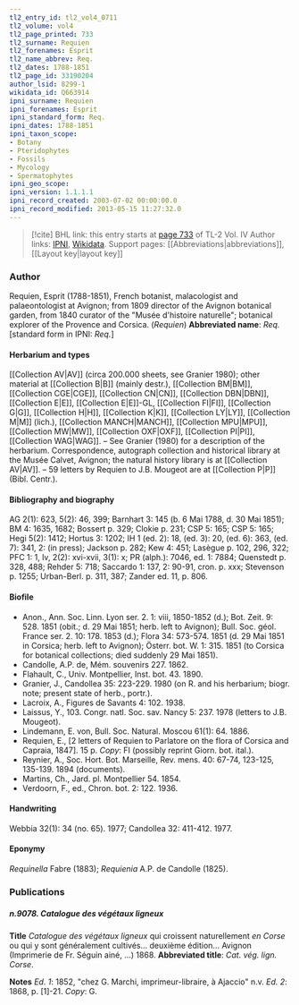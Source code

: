 ```yaml
---
tl2_entry_id: tl2_vol4_0711
tl2_volume: vol4
tl2_page_printed: 733
tl2_surname: Requien
tl2_forenames: Esprit
tl2_name_abbrev: Req.
tl2_dates: 1788-1851
tl2_page_id: 33190204
author_lsid: 8299-1
wikidata_id: Q663914
ipni_surname: Requien
ipni_forenames: Esprit
ipni_standard_form: Req.
ipni_dates: 1788-1851
ipni_taxon_scope: 
- Botany
- Pteridophytes
- Fossils
- Mycology
- Spermatophytes
ipni_geo_scope: 
ipni_version: 1.1.1.1
ipni_record_created: 2003-07-02 00:00:00.0
ipni_record_modified: 2013-05-15 11:27:32.0
---
```


> [!cite] BHL link: this entry starts at [page 733](https://www.biodiversitylibrary.org/page/33190204) of TL-2 Vol. IV
> Author links: [IPNI](https://www.ipni.org/a/8299-1), [Wikidata](https://www.wikidata.org/wiki/Q663914). Support pages: [[Abbreviations|abbreviations]], [[Layout key|layout key]]

### Author

Requien, Esprit (1788-1851), French botanist, malacologist and palaeontologist at Avignon; from 1809 director of the Avignon botanical garden, from 1840 curator of the "Musée d'histoire naturelle"; botanical explorer of the Provence and Corsica. (*Requien*) 
**Abbreviated name**: *Req.* \[standard form in IPNI: *Req.*\]

#### Herbarium and types

[[Collection AV|AV]] (circa 200.000 sheets, see Granier 1980); other material at [[Collection B|B]] (mainly destr.), [[Collection BM|BM]], [[Collection CGE|CGE]], [[Collection CN|CN]], [[Collection DBN|DBN]], [[Collection E|E]], [[Collection E|E]]-GL, [[Collection FI|FI]], [[Collection G|G]], [[Collection H|H]], [[Collection K|K]], [[Collection LY|LY]], [[Collection M|M]] (lich.), [[Collection MANCH|MANCH]], [[Collection MPU|MPU]], [[Collection MW|MW]], [[Collection OXF|OXF]], [[Collection PI|PI]], [[Collection WAG|WAG]]. – See Granier (1980) for a description of the herbarium. Correspondence, autograph collection and historical library at the Musée Calvet, Avignon; the natural history library is at [[Collection AV|AV]]. – 59 letters by Requien to J.B. Mougeot are at [[Collection P|P]] (Bibl. Centr.).

#### Bibliography and biography

AG 2(1): 623, 5(2): 46, 399; Barnhart 3: 145 (b. 6 Mai 1788, d. 30 Mai 1851); BM 4: 1635, 1682; Bossert p. 329; Clokie p. 231; CSP 5: 165; CSP 5: 165; Hegi 5(2): 1412; Hortus 3: 1202; IH 1 (ed. 2): 18, (ed. 3): 20, (ed. 6): 363, (ed. 7): 341, 2: (in press); Jackson p. 282; Kew 4: 451; Lasègue p. 102, 296, 322; PFC 1: 1, lv, 2(2): xvi-xvii, 3(1): x; PR (alph.): 7046, ed. 1: 7884; Quenstedt p. 328, 488; Rehder 5: 718; Saccardo 1: 137, 2: 90-91, cron. p. xxx; Stevenson p. 1255; Urban-Berl. p. 311, 387; Zander ed. 11, p. 806.

#### Biofile

- Anon., Ann. Soc. Linn. Lyon ser. 2. 1: viii, 1850-1852 (d.); Bot. Zeit. 9: 528. 1851 (obit.; d. 29 Mai 1851; herb. left to Avignon); Bull. Soc. géol. France ser. 2. 10: 178. 1853 (d.); Flora 34: 573-574. 1851 (d. 29 Mai 1851 in Corsica; herb. left to Avignon); Österr. bot. W. 1: 315. 1851 (to Corsica for botanical collections; died suddenly 29 Mai 1851).
- Candolle, A.P. de, Mém. souvenirs 227. 1862.
- Flahault, C., Univ. Montpellier, Inst. bot. 43. 1890.
- Granier, J., Candollea 35: 223-229. 1980 (on R. and his herbarium; biogr. note; present state of herb., portr.).
- Lacroix, A., Figures de Savants 4: 102. 1938.
- Laissus, Y., 103. Congr. natl. Soc. sav. Nancy 5: 237. 1978 (letters to J.B. Mougeot).
- Lindemann, E. von, Bull. Soc. Natural. Moscou 61(1): 64. 1886.
- Requien, E., \[2 letters of Requien to Parlatore on the flora of Corsica and Capraia, 1847\]. 15 p. *Copy*: FI (possibly reprint Giorn. bot. ital.).
- Reynier, A., Soc. Hort. Bot. Marseille, Rev. mens. 40: 67-74, 123-125, 135-139. 1894 (documents).
- Martins, Ch., Jard. pl. Montpellier 54. 1854.
- Verdoorn, F., ed., Chron. bot. 2: 122. 1936.

#### Handwriting

Webbia 32(1): 34 (no. 65). 1977; Candollea 32: 411-412. 1977.

#### Eponymy

*Requinella* Fabre (1883); *Requienia* A.P. de Candolle (1825).

### Publications

##### n.9078. Catalogue des végétaux ligneux

**Title**
*Catalogue des végétaux ligneux* qui croissent naturellement *en Corse* ou qui y sont généralement cultivés... deuxième édition... Avignon (Imprimerie de Fr. Séguin ainé, ...) 1868.
**Abbreviated title**: *Cat. vég. lign. Corse*.

**Notes**
*Ed. 1*: 1852, "chez G. Marchi, imprimeur-libraire, à Ajaccio" n.v.
*Ed. 2*: 1868, p. \[1\]-21. *Copy*: G.

